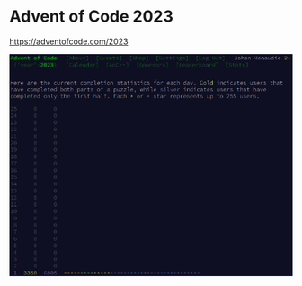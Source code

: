 # Advent of Code 2023

https://adventofcode.com/2023

![](screenshot.png)

<!-- ## Visualizations -->